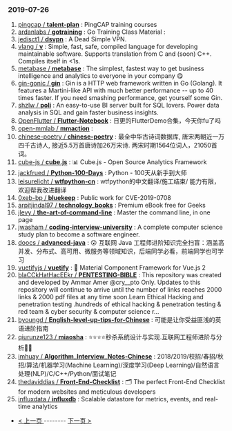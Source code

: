 ### 2019-07-26 
1. [pingcap / **talent-plan**](https://github.com/pingcap/talent-plan) : PingCAP training courses
1. [ardanlabs / **gotraining**](https://github.com/ardanlabs/gotraining) : Go Training Class Material :
1. [jedisct1 / **dsvpn**](https://github.com/jedisct1/dsvpn) : A Dead Simple VPN.
1. [vlang / **v**](https://github.com/vlang/v) : Simple, fast, safe, compiled language for developing maintainable software. Supports translation from C and (soon) C++. Compiles itself in <1s.
1. [metabase / **metabase**](https://github.com/metabase/metabase) : The simplest, fastest way to get business intelligence and analytics to everyone in your company 😋
1. [gin-gonic / **gin**](https://github.com/gin-gonic/gin) : Gin is a HTTP web framework written in Go (Golang). It features a Martini-like API with much better performance -- up to 40 times faster. If you need smashing performance, get yourself some Gin.
1. [shzlw / **poli**](https://github.com/shzlw/poli) : An easy-to-use BI server built for SQL lovers. Power data analysis in SQL and gain faster business insights.
1. [OpenFlutter / **Flutter-Notebook**](https://github.com/OpenFlutter/Flutter-Notebook) : 日更的FlutterDemo合集，今天你fu了吗
1. [open-mmlab / **mmaction**](https://github.com/open-mmlab/mmaction) : 
1. [chinese-poetry / **chinese-poetry**](https://github.com/chinese-poetry/chinese-poetry) : 最全中华古诗词数据库, 唐宋两朝近一万四千古诗人, 接近5.5万首唐诗加26万宋诗. 两宋时期1564位词人，21050首词。
1. [cube-js / **cube.js**](https://github.com/cube-js/cube.js) : 📊 Cube.js - Open Source Analytics Framework
1. [jackfrued / **Python-100-Days**](https://github.com/jackfrued/Python-100-Days) : Python - 100天从新手到大师
1. [leisurelicht / **wtfpython-cn**](https://github.com/leisurelicht/wtfpython-cn) : wtfpython的中文翻译/施工结束/ 能力有限，欢迎帮我改进翻译
1. [0xeb-bp / **bluekeep**](https://github.com/0xeb-bp/bluekeep) : Public work for CVE-2019-0708
1. [arpitjindal97 / **technology_books**](https://github.com/arpitjindal97/technology_books) : Premium eBook free for Geeks
1. [jlevy / **the-art-of-command-line**](https://github.com/jlevy/the-art-of-command-line) : Master the command line, in one page
1. [jwasham / **coding-interview-university**](https://github.com/jwasham/coding-interview-university) : A complete computer science study plan to become a software engineer.
1. [doocs / **advanced-java**](https://github.com/doocs/advanced-java) : 😮 互联网 Java 工程师进阶知识完全扫盲：涵盖高并发、分布式、高可用、微服务等领域知识，后端同学必看，前端同学也可学习
1. [vuetifyjs / **vuetify**](https://github.com/vuetifyjs/vuetify) : 🐉 Material Component Framework for Vue.js 2
1. [blaCCkHatHacEEkr / **PENTESTING-BIBLE**](https://github.com/blaCCkHatHacEEkr/PENTESTING-BIBLE) : This repository was created and developed by Ammar Amer @cry__pto Only. Updates to this repository will continue to arrive until the number of links reaches 2000 links & 2000 pdf files at any time soon.Learn Ethical Hacking and penetration testing .hundreds of ethical hacking & penetration testing & red team & cyber security & computer science r…
1. [byoungd / **English-level-up-tips-for-Chinese**](https://github.com/byoungd/English-level-up-tips-for-Chinese) : 可能是让你受益匪浅的英语进阶指南
1. [qiurunze123 / **miaosha**](https://github.com/qiurunze123/miaosha) : ⭐⭐⭐⭐秒杀系统设计与实现.互联网工程师进阶与分析🙋🐓
1. [imhuay / **Algorithm_Interview_Notes-Chinese**](https://github.com/imhuay/Algorithm_Interview_Notes-Chinese) : 2018/2019/校招/春招/秋招/算法/机器学习(Machine Learning)/深度学习(Deep Learning)/自然语言处理(NLP)/C/C++/Python/面试笔记
1. [thedaviddias / **Front-End-Checklist**](https://github.com/thedaviddias/Front-End-Checklist) : 🗂 The perfect Front-End Checklist for modern websites and meticulous developers
1. [influxdata / **influxdb**](https://github.com/influxdata/influxdb) : Scalable datastore for metrics, events, and real-time analytics 

- [ < 上一页 ](https://github.com/able8/github-trending-daily-record/blob/master/2019-07-25.md) -------- [ 下一页 > ](https://github.com/able8/github-trending-daily-record/blob/master/2019-07-27.md)